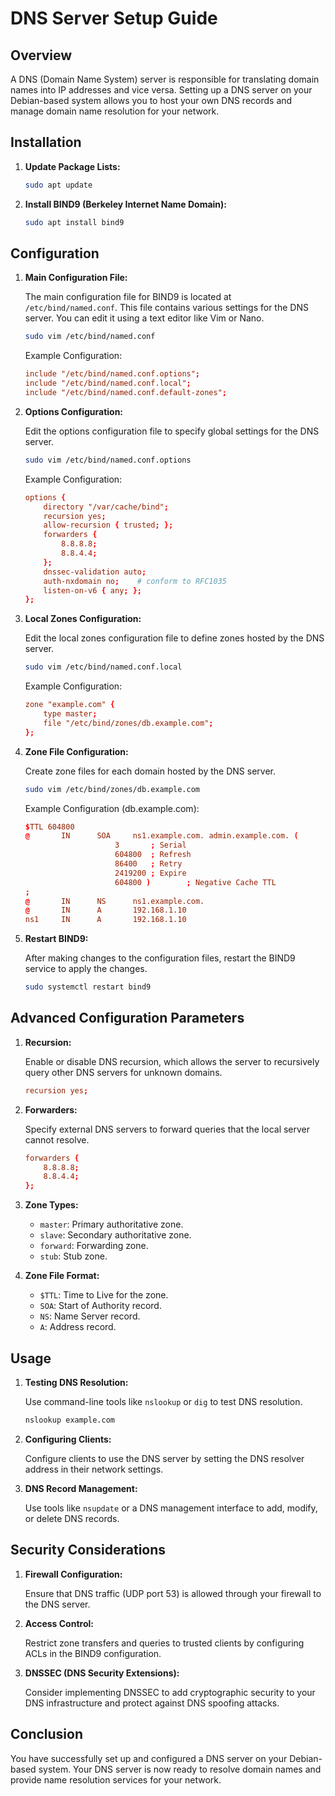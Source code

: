 # DNS Server Setup Guide

## Overview

A DNS (Domain Name System) server is responsible for translating domain names into IP addresses and vice versa. Setting up a DNS server on your Debian-based system allows you to host your own DNS records and manage domain name resolution for your network.

## Installation

1. **Update Package Lists:**

    ```bash
    sudo apt update
    ```

2. **Install BIND9 (Berkeley Internet Name Domain):**

    ```bash
    sudo apt install bind9
    ```

## Configuration

1. **Main Configuration File:**

    The main configuration file for BIND9 is located at `/etc/bind/named.conf`. This file contains various settings for the DNS server. You can edit it using a text editor like Vim or Nano.

    ```bash
    sudo vim /etc/bind/named.conf
    ```

    Example Configuration:

    ```conf
    include "/etc/bind/named.conf.options";
    include "/etc/bind/named.conf.local";
    include "/etc/bind/named.conf.default-zones";
    ```

2. **Options Configuration:**

    Edit the options configuration file to specify global settings for the DNS server.

    ```bash
    sudo vim /etc/bind/named.conf.options
    ```

    Example Configuration:

    ```conf
    options {
        directory "/var/cache/bind";
        recursion yes;
        allow-recursion { trusted; };
        forwarders {
            8.8.8.8;
            8.8.4.4;
        };
        dnssec-validation auto;
        auth-nxdomain no;    # conform to RFC1035
        listen-on-v6 { any; };
    };
    ```

3. **Local Zones Configuration:**

    Edit the local zones configuration file to define zones hosted by the DNS server.

    ```bash
    sudo vim /etc/bind/named.conf.local
    ```

    Example Configuration:

    ```conf
    zone "example.com" {
        type master;
        file "/etc/bind/zones/db.example.com";
    };
    ```

4. **Zone File Configuration:**

    Create zone files for each domain hosted by the DNS server.

    ```bash
    sudo vim /etc/bind/zones/db.example.com
    ```

    Example Configuration (db.example.com):

    ```conf
    $TTL 604800
    @       IN      SOA     ns1.example.com. admin.example.com. (
                        3       ; Serial
                        604800  ; Refresh
                        86400   ; Retry
                        2419200 ; Expire
                        604800 )        ; Negative Cache TTL
    ;
    @       IN      NS      ns1.example.com.
    @       IN      A       192.168.1.10
    ns1     IN      A       192.168.1.10
    ```

5. **Restart BIND9:**

    After making changes to the configuration files, restart the BIND9 service to apply the changes.

    ```bash
    sudo systemctl restart bind9
    ```

## Advanced Configuration Parameters

1. **Recursion:**

    Enable or disable DNS recursion, which allows the server to recursively query other DNS servers for unknown domains.

    ```conf
    recursion yes;
    ```

2. **Forwarders:**

    Specify external DNS servers to forward queries that the local server cannot resolve.

    ```conf
    forwarders {
        8.8.8.8;
        8.8.4.4;
    };
    ```

3. **Zone Types:**

    - `master`: Primary authoritative zone.
    - `slave`: Secondary authoritative zone.
    - `forward`: Forwarding zone.
    - `stub`: Stub zone.

4. **Zone File Format:**

    - `$TTL`: Time to Live for the zone.
    - `SOA`: Start of Authority record.
    - `NS`: Name Server record.
    - `A`: Address record.

## Usage

1. **Testing DNS Resolution:**

    Use command-line tools like `nslookup` or `dig` to test DNS resolution.

    ```bash
    nslookup example.com
    ```

2. **Configuring Clients:**

    Configure clients to use the DNS server by setting the DNS resolver address in their network settings.

3. **DNS Record Management:**

    Use tools like `nsupdate` or a DNS management interface to add, modify, or delete DNS records.

## Security Considerations

1. **Firewall Configuration:**

    Ensure that DNS traffic (UDP port 53) is allowed through your firewall to the DNS server.

2. **Access Control:**

    Restrict zone transfers and queries to trusted clients by configuring ACLs in the BIND9 configuration.

3. **DNSSEC (DNS Security Extensions):**

    Consider implementing DNSSEC to add cryptographic security to your DNS infrastructure and protect against DNS spoofing attacks.

## Conclusion

You have successfully set up and configured a DNS server on your Debian-based system. Your DNS server is now ready to resolve domain names and provide name resolution services for your network.
